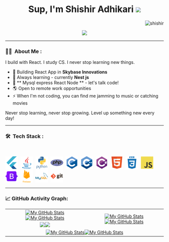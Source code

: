 <!-- Header -->
<h1 align="center">
Sup, I'm Shishir Adhikari
  <img src="https://media.giphy.com/media/hvRJCLFzcasrR4ia7z/giphy.gif" width="30"></h1>
 <img src="https://komarev.com/ghpvc/?username=shishir&label=Profile%20Views&color=0e75b6&style=flat" align='right' alt="shishir" />
<br/>
<!-- Typing SVG -->
<p align="center">
  <a href="https://github.com/DenverCoder1/readme-typing-svg"><img src="https://readme-typing-svg.herokuapp.com?lines=Flutter+Developer;%20Founder%20and%20Content%20Writer%20of%20shishir.com;Computer+Science+Student;Music%20|%20Movie%20|%20Sports%20|%20%20Enthusiastic&center=true&width=480&height=45"></a>
</p>
<hr/>



<!-- About Me -->
### :man_technologist: &nbsp;About Me :
I build with React. I study CS. I never stop learning new things.
- 🔭 Building React App in **Skybase Innovations**
- 🌱 Always learning - currently **Nest js**
- 💬 ** Mysql express React Node ** - let's talk code!
- 🌎 Open to remote work opportunities
- ⚡ When I'm not coding, you can find me jamming to music or catching movies

Never stop learning, never stop growing. Level up something new every day!

---

<!-- Tech Stack -->
### 🛠 &nbsp;Tech Stack :
<br>
<p>
<img src="https://github.com/devicons/devicon/blob/master/icons/flutter/flutter-original.svg" title="Flutter" alt="Flutter" width="40" height="40"/>&nbsp;
<!-- <img src="https://github.com/devicons/devicon/blob/master/icons/laravel/laravel-original.svg" title="Laravel" alt="Laravel" width="40" height="40"/>&nbsp; -->
<img src="https://github.com/devicons/devicon/blob/master/icons/java/java-original.svg" title="Java" alt="Java" width="40" height="40"/>&nbsp;
<img src="https://github.com/devicons/devicon/blob/master/icons/python/python-original-wordmark.svg" title="Python" alt="Python" width="40" height="40"/>&nbsp;
<img src="https://github.com/devicons/devicon/blob/master/icons/php/php-original.svg" title="PHP" alt="PHP" width="40" height="40"/>&nbsp;
<img src="https://raw.githubusercontent.com/devicons/devicon/master/icons/c/c-original.svg" title="C" alt="C" width="40" height="40"/>&nbsp;
<img src="https://raw.githubusercontent.com/devicons/devicon/master/icons/cplusplus/cplusplus-original.svg" title="C++" alt="C++" width="40" height="40"/>&nbsp;
<img src="https://github.com/devicons/devicon/blob/master/icons/csharp/csharp-original.svg" title="C#" alt="C#" width="40" height="40"/>&nbsp;
<img src="https://github.com/devicons/devicon/blob/master/icons/html5/html5-original.svg" title="HTML5" alt="HTML" width="40" height="40"/>&nbsp;
<img src="https://github.com/devicons/devicon/blob/master/icons/css3/css3-plain-wordmark.svg"  title="CSS3" alt="CSS" width="40" height="40"/>&nbsp;
<img src="https://github.com/devicons/devicon/blob/master/icons/javascript/javascript-original.svg" title="JavaScript" alt="JavaScript" width="40" height="40"/>&nbsp;
<img src="https://github.com/devicons/devicon/blob/master/icons/bootstrap/bootstrap-original.svg" title="Bootstrap" alt="Bootstrap" width="40" height="40"/>&nbsp;
<img src="https://github.com/devicons/devicon/blob/master/icons/firebase/firebase-plain-wordmark.svg" title="Firebase" alt="Firebase" width="40" height="40"/>&nbsp;
<img src="https://raw.githubusercontent.com/devicons/devicon/master/icons/mysql/mysql-original-wordmark.svg" title="MySQL" alt="MySQL" width="40" height="40"/>&nbsp;
<img src="https://github.com/devicons/devicon/blob/master/icons/git/git-original-wordmark.svg" title="Git" alt="Git" width="40" height="40"/>&nbsp;
</p>

---

<!-- Activity Graph -->
### 📈 GitHub Activity Graph:
<table>
    <tr>
        <td align="center"><a href="https://github.com/adkshishir#gh-light-mode-only"><img src="https://github-readme-stats.vercel.app/api?username=shishir&show_icons=true" alt="My GitHub Stats"/></a><a href="https://github.com/adkshishir#gh-dark-mode-only"><img src="https://github-readme-stats.vercel.app/api?username=shishir&show_icons=true&theme=tokyonight" alt="My GitHub Stats"/></a></td>
        <td rowspan="2" align="center"><a href="https://github.com/adkshishir#gh-light-mode-only"><img src="https://github-readme-stats.vercel.app/api/top-langs/?username=shishir&theme=default&langs_count=8#gh-light-mode-only" alt="My GitHub Stats"/></a><a href="https://github.com/adkshishir#gh-dark-mode-only"><img src="https://github-readme-stats.vercel.app/api/top-langs/?username=shishir&theme=tokyonight&langs_count=8#gh-dark-mode-only" alt="My GitHub Stats"/></a></td>
    </tr>
    <tr>
        <td align="center"><a href="https://github.com/adkshishir#gh-light-mode-only"><img src="https://github-readme-streak-stats.herokuapp.com/?user=shishir&theme=default"/></a><a href="https://github.com/adkshishir#gh-dark-mode-only"><img src="https://github-readme-streak-stats.herokuapp.com/?user=shishir&theme=tokyonight"/></a></td>
    </tr>
    <tr>
        <td colspan="2" align="center"><a href="https://github.com/adkshishir#gh-light-mode-only"><img src="https://raw.githubusercontent.com/shishir/shishir/output/github-contribution-grid-snake-default.svg#gh-light-mode-only" alt="My GitHub Stats"/></a><a href="https://github.com/adkshishir#gh-dark-mode-only"><img src="https://raw.githubusercontent.com/shishir/shishir/output/github-contribution-grid-snake-dark.svg#gh-dark-mode-only" alt="My GitHub Stats"/></a></td>
    </tr>
</table>
